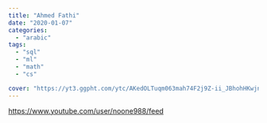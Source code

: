 ```yaml
---
title: "Ahmed Fathi"
date: "2020-01-07"
categories:
  - "arabic"
tags:
  - "sql"
  - "ml"
  - "math"
  - "cs"

cover: "https://yt3.ggpht.com/ytc/AKedOLTuqm063mah74F2j9Z-ii_JBhohHKwjnBsM8S9D=s88-c-k-c0x00ffffff-no-rj"
---
```


https://www.youtube.com/user/noone988/feed
